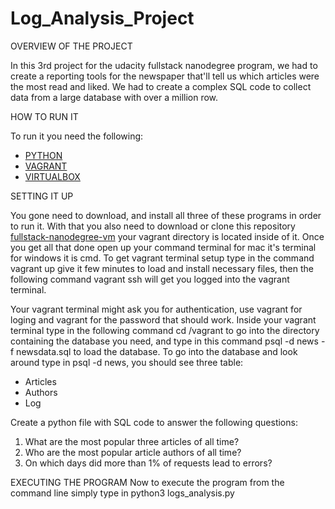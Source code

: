 # Log_Analysis_Project

OVERVIEW OF THE PROJECT

In this 3rd project for the udacity fullstack nanodegree program, we had to create a reporting tools for the newspaper that'll tell us which articles were the most read and liked. We had to create a complex SQL code to collect data from a large database with over a million row.

HOW TO RUN IT

To run it you need the following:

* [PYTHON](https://www.python.org/downloads/)
* [VAGRANT](https://www.vagrantup.com/)
* [VIRTUALBOX](https://www.virtualbox.org/)

SETTING IT UP

You gone need to download, and install all three of these programs in order to run it. With that you also need to download or clone this repository [fullstack-nanodegree-vm](https://github.com/udacity/fullstack-nanodegree-vm) your vagrant directory is located inside of it. Once you get all that done open up your command terminal for mac it's terminal for windows it is cmd. To get vagrant terminal setup type in the command vagrant up give it few minutes to load and install necessary files, then the following command vagrant ssh will get you logged into the vagrant terminal.

Your vagrant terminal might ask you for authentication, use vagrant for loging and vagrant for the password that should work. Inside your vagrant terminal type in the following command cd /vagrant to go into the directory containing the database you need, and type in this command psql -d news -f newsdata.sql to load the database. To go into the database and look around type in psql -d news, you should see three table:

* Articles
* Authors
* Log

Create a python file with SQL code to answer the following questions: 
1. What are the most popular three articles of all time?
2. Who are the most popular article authors of all time?
3. On which days did more than 1% of requests lead to errors?

EXECUTING THE PROGRAM
Now to execute the program from the command line simply type in python3 logs_analysis.py

